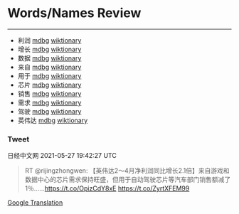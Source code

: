 
# Words/Names Review
___
- 利润 [mdbg](https://www.mdbg.net/chinese/dictionary?page=worddict&wdrst=0&wdqb=利润) [wiktionary](https://en.wiktionary.org/wiki/利润)
- 增长 [mdbg](https://www.mdbg.net/chinese/dictionary?page=worddict&wdrst=0&wdqb=增长) [wiktionary](https://en.wiktionary.org/wiki/增长)
- 数据 [mdbg](https://www.mdbg.net/chinese/dictionary?page=worddict&wdrst=0&wdqb=数据) [wiktionary](https://en.wiktionary.org/wiki/数据)
- 来自 [mdbg](https://www.mdbg.net/chinese/dictionary?page=worddict&wdrst=0&wdqb=来自) [wiktionary](https://en.wiktionary.org/wiki/来自)
- 用于 [mdbg](https://www.mdbg.net/chinese/dictionary?page=worddict&wdrst=0&wdqb=用于) [wiktionary](https://en.wiktionary.org/wiki/用于)
- 芯片 [mdbg](https://www.mdbg.net/chinese/dictionary?page=worddict&wdrst=0&wdqb=芯片) [wiktionary](https://en.wiktionary.org/wiki/芯片)
- 销售 [mdbg](https://www.mdbg.net/chinese/dictionary?page=worddict&wdrst=0&wdqb=销售) [wiktionary](https://en.wiktionary.org/wiki/销售)
- 需求 [mdbg](https://www.mdbg.net/chinese/dictionary?page=worddict&wdrst=0&wdqb=需求) [wiktionary](https://en.wiktionary.org/wiki/需求)
- 驾驶 [mdbg](https://www.mdbg.net/chinese/dictionary?page=worddict&wdrst=0&wdqb=驾驶) [wiktionary](https://en.wiktionary.org/wiki/驾驶)
- 英伟达 [mdbg](https://www.mdbg.net/chinese/dictionary?page=worddict&wdrst=0&wdqb=英伟达) [wiktionary](https://en.wiktionary.org/wiki/英伟达)
### Tweet
日经中文网 2021-05-27 19:42:27 UTC
> RT @rijingzhongwen: 【英伟达2～4月净利润同比增长2.1倍】来自游戏和数据中心的芯片需求保持旺盛，但用于自动驾驶芯片等汽车部门销售额减了1％……https://t.co/OpizCdY8xE https://t.co/ZyrtXFEM99

[Google Translation](https://translate.google.com/?hi=en&tab=TT&sl=zh-CN&tl=en&op=translate&text=RT+%40rijingzhongwen%3A+%E3%80%90%E8%8B%B1%E4%BC%9F%E8%BE%BE2%EF%BD%9E4%E6%9C%88%E5%87%80%E5%88%A9%E6%B6%A6%E5%90%8C%E6%AF%94%E5%A2%9E%E9%95%BF2.1%E5%80%8D%E3%80%91%E6%9D%A5%E8%87%AA%E6%B8%B8%E6%88%8F%E5%92%8C%E6%95%B0%E6%8D%AE%E4%B8%AD%E5%BF%83%E7%9A%84%E8%8A%AF%E7%89%87%E9%9C%80%E6%B1%82%E4%BF%9D%E6%8C%81%E6%97%BA%E7%9B%9B%EF%BC%8C%E4%BD%86%E7%94%A8%E4%BA%8E%E8%87%AA%E5%8A%A8%E9%A9%BE%E9%A9%B6%E8%8A%AF%E7%89%87%E7%AD%89%E6%B1%BD%E8%BD%A6%E9%83%A8%E9%97%A8%E9%94%80%E5%94%AE%E9%A2%9D%E5%87%8F%E4%BA%861%EF%BC%85%E2%80%A6%E2%80%A6https%3A%2F%2Ft.co%2FOpizCdY8xE+https%3A%2F%2Ft.co%2FZyrtXFEM99)
